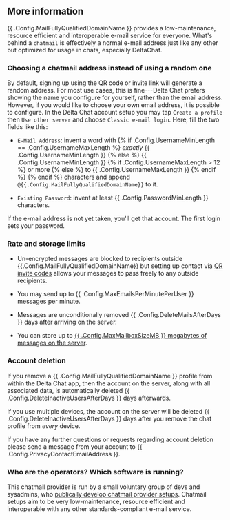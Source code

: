 
## More information 

{{ .Config.MailFullyQualifiedDomainName }} provides a low-maintenance, resource efficient and 
interoperable e-mail service for everyone. What's behind a `chatmail` is 
effectively a normal e-mail address just like any other but optimized 
for usage in chats, especially DeltaChat.

### Choosing a chatmail address instead of using a random one

By default, signing up using the QR code or invite link will generate a random address. For most use cases, this is fine---Delta Chat prefers showing the name you configure for yourself, rather than the email address.  However, if you would like to choose your own email address, it is possible to configure.  In the Delta Chat account setup you may tap `Create a profile` then `Use other server` and choose `Classic e-mail login`. Here, fill the two fields like this: 

- `E-Mail Address`: invent a word with
{% if .Config.UsernameMinLength == .Config.UsernameMaxLength %}
  *exactly* {{ .Config.UsernameMinLength }}
{% else %}
  {{ .Config.UsernameMinLength }}
  {% if .Config.UsernameMaxLength > 12 %}
    or more
  {% else %}
    to {{ .Config.UsernameMaxLength }}
  {% endif %}
{% endif %}
  characters
  and append `@{{.Config.MailFullyQualifiedDomainName}}` to it.

- `Existing Password`: invent at least {{ .Config.PasswordMinLength }} characters.

If the e-mail address is not yet taken, you'll get that account. 
The first login sets your password. 


### Rate and storage limits 

- Un-encrypted messages are blocked to recipients outside
  {{.Config.MailFullyQualifiedDomainName}} but setting up contact via [QR invite codes](https://delta.chat/en/help#howtoe2ee) 
  allows your messages to pass freely to any outside recipients.

- You may send up to {{ .Config.MaxEmailsPerMinutePerUser }} messages per minute.

- Messages are unconditionally removed {{ .Config.DeleteMailsAfterDays }} days after arriving on the server.

- You can store up to [{{ .Config.MaxMailboxSizeMB }} megabytes of messages on the server](https://delta.chat/en/help#what-happens-if-i-turn-on-delete-old-messages-from-server).


### <a name="account-deletion"></a> Account deletion 

If you remove a {{ .Config.MailFullyQualifiedDomainName }} profile from within the Delta Chat app, 
then the account on the server, along with all associated data, is automatically
deleted {{ .Config.DeleteInactiveUsersAfterDays }} days afterwards. 

If you use multiple devices, the account on the server will be deleted {{
.Config.DeleteInactiveUsersAfterDays }} days after you remove the chat profile
from *every* device.

If you have any further questions or requests regarding account deletion
please send a message from your account to {{ .Config.PrivacyContactEmailAddress }}. 


### Who are the operators? Which software is running? 

This chatmail provider is run by a small voluntary group of devs and sysadmins,
who [publically develop chatmail provider setups](https://github.com/deltachat/chatmail).
Chatmail setups aim to be very low-maintenance, resource efficient and 
interoperable with any other standards-compliant e-mail service. 
